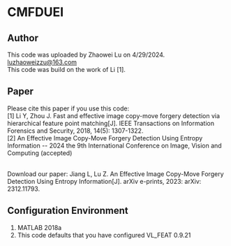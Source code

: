 # **CMFDUEI**
## Author
This code was uploaded by Zhaowei Lu on 4/29/2024.
<br /> luzhaoweizzu@163.com
<br /> This code was build on the work of Li [1].

## Paper
Please cite this paper if you use this code:
<br />[1] Li Y, Zhou J. Fast and effective image copy-move forgery detection via hierarchical feature point matching[J]. IEEE Transactions on Information Forensics and Security, 2018, 14(5): 1307-1322.
<br />[2] An Effective Image Copy-Move Forgery Detection Using Entropy Information -- 2024 the 9th International Conference on Image, Vision and Computing (accepted)

<br />Download our paper: Jiang L, Lu Z. An Effective Image Copy-Move Forgery Detection Using Entropy Information[J]. arXiv e-prints, 2023: arXiv: 2312.11793.
## Configuration Environment
1. MATLAB 2018a
2. This code defaults that you have configured VL_FEAT 0.9.21
